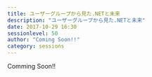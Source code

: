 ```yaml
---
title: ユーザーグループから見た.NETと未来
description: "ユーザーグループから見た.NETと未来"
date: 2017-10-29 16:30
sessionlevel: 50
author: "Coming Soon!!"
category: sessions
---
```

Comming Soon!!
